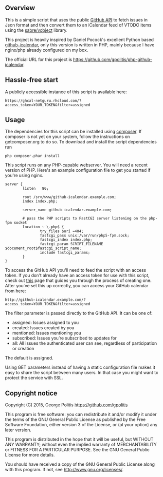 Overview
--------

This is a simple script that uses the public
[GitHub API](https://developer.github.com/v3/) to fetch issues in Json format
and then convert them to an iCalendar feed of VTODO items using the 
[sabre/vobject](https://github.com/fruux/sabre-vobject) library.

This project is heavily inspired by Daniel Pocock's excellent Python based 
[github-icalendar](https://github.com/dpocock/github-icalendar), only this 
version is written in PHP, mainly because I have nginx/php already configured on
my box.

The official URL for this project is https://github.com/gpolitis/php-github-icalendar.

Hassle-free start
-----------------

A publicly accessible instance of this script is available here: 

    https://ghcal-netguru.rhcloud.com/?access_token=YOUR_TOKEN&filter=assigned

Usage
-----

The dependencies for this script can be installed using
[composer](http://getcomposer.org/). If composer is not yet on your system,
follow the instructions on getcomposer.org to do so. To download and install the
script dependencies run

    php composer.phar install 

This script runs on any PHP-capable webserver. You will need a recent version of
PHP. Here's an example configuration file to get you started if you're using
nginx.


    server {
            listen   80;
    
            root /srv/www/github-icalendar.example.com;
            index index.php;
    
            server_name github-icalendar.example.com;
    
            # pass the PHP scripts to FastCGI server listening on the php-fpm socket
            location ~ \.php$ {
                    try_files $uri =404;
                    fastcgi_pass unix:/var/run/php5-fpm.sock;
                    fastcgi_index index.php;
                    fastcgi_param SCRIPT_FILENAME $document_root$fastcgi_script_name;
                    include fastcgi_params;
            }
    }


To access the GitHub API you'll need to feed the script with an access 
token. If you don't already have an access token for use with this script, check
out [this](https://help.github.com/articles/creating-an-access-token-for-command-line-use/)
page that guides you through the process of creating one. After you've set this
up correctly, you can access your GitHub calendar from here:

    http://github-icalendar.example.com/?access_token=YOUR_TOKEN&filter=assigned 

The filter parameter is passed directly to the GitHub API. It can be one of:

* assigned: Issues assigned to you
* created: Issues created by you
* mentioned: Issues mentioning you
* subscribed: Issues you’re subscribed to updates for
* all: All issues the authenticated user can see, regardless of participation or
  creation

The default is assigned.
    
Using GET parameters instead of having a static configuration file makes it easy
to share the script between many users. In that case you might want to protect
the service with SSL.

Copyright notice
----------------

Copyright (C) 2015, George Politis https://github.com/gpolitis

This program is free software: you can redistribute it and/or modify
it under the terms of the GNU General Public License as published by
the Free Software Foundation, either version 3 of the License, or
(at your option) any later version.

This program is distributed in the hope that it will be useful,
but WITHOUT ANY WARRANTY; without even the implied warranty of
MERCHANTABILITY or FITNESS FOR A PARTICULAR PURPOSE.  See the
GNU General Public License for more details.

You should have received a copy of the GNU General Public License
along with this program.  If not, see <http://www.gnu.org/licenses/>.

